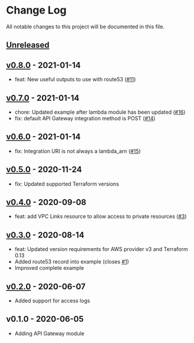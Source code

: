 # Change Log

All notable changes to this project will be documented in this file.

<a name="unreleased"></a>
## [Unreleased]



<a name="v0.8.0"></a>
## [v0.8.0] - 2021-01-14

- feat: New useful outputs to use with route53 ([#11](https://github.com/terraform-aws-modules/terraform-aws-apigateway-v2/issues/11))


<a name="v0.7.0"></a>
## [v0.7.0] - 2021-01-14

- chore: Updated example after lambda module has been updated ([#16](https://github.com/terraform-aws-modules/terraform-aws-apigateway-v2/issues/16))
- fix: default API Gateway integration method is POST ([#14](https://github.com/terraform-aws-modules/terraform-aws-apigateway-v2/issues/14))


<a name="v0.6.0"></a>
## [v0.6.0] - 2021-01-14

- fix: Integration URI is not always a lambda_arn ([#15](https://github.com/terraform-aws-modules/terraform-aws-apigateway-v2/issues/15))


<a name="v0.5.0"></a>
## [v0.5.0] - 2020-11-24

- fix: Updated supported Terraform versions


<a name="v0.4.0"></a>
## [v0.4.0] - 2020-09-08

- feat: add VPC Links resource to allow access to private resources ([#3](https://github.com/terraform-aws-modules/terraform-aws-apigateway-v2/issues/3))


<a name="v0.3.0"></a>
## [v0.3.0] - 2020-08-14

- feat: Updated version requirements for AWS provider v3 and Terraform 0.13
- Added route53 record into example (closes [#1](https://github.com/terraform-aws-modules/terraform-aws-apigateway-v2/issues/1))
- Improved complete example


<a name="v0.2.0"></a>
## [v0.2.0] - 2020-06-07

- Added support for access logs


<a name="v0.1.0"></a>
## v0.1.0 - 2020-06-05

- Adding API Gateway module


[Unreleased]: https://github.com/terraform-aws-modules/terraform-aws-apigateway-v2/compare/v0.8.0...HEAD
[v0.8.0]: https://github.com/terraform-aws-modules/terraform-aws-apigateway-v2/compare/v0.7.0...v0.8.0
[v0.7.0]: https://github.com/terraform-aws-modules/terraform-aws-apigateway-v2/compare/v0.6.0...v0.7.0
[v0.6.0]: https://github.com/terraform-aws-modules/terraform-aws-apigateway-v2/compare/v0.5.0...v0.6.0
[v0.5.0]: https://github.com/terraform-aws-modules/terraform-aws-apigateway-v2/compare/v0.4.0...v0.5.0
[v0.4.0]: https://github.com/terraform-aws-modules/terraform-aws-apigateway-v2/compare/v0.3.0...v0.4.0
[v0.3.0]: https://github.com/terraform-aws-modules/terraform-aws-apigateway-v2/compare/v0.2.0...v0.3.0
[v0.2.0]: https://github.com/terraform-aws-modules/terraform-aws-apigateway-v2/compare/v0.1.0...v0.2.0
